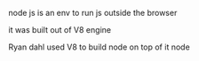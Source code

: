 node js is an env to run js outside the browser

it was built out of V8 engine

Ryan dahl used V8 to build node on top of it
node
